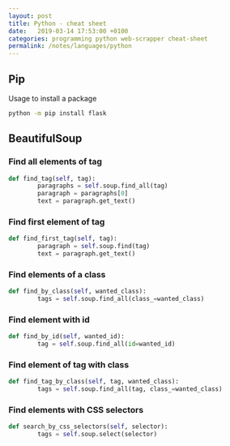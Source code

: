 ```yaml
---
layout: post
title: Python - cheat sheet
date:   2019-03-14 17:53:00 +0100
categories: programming python web-scrapper cheat-sheet
permalink: /notes/languages/python
---
```

## Pip
Usage to install a package

``` bash
python -m pip install flask
```
## BeautifulSoup
### Find all elements of tag
``` py
def find_tag(self, tag):  
        paragraphs = self.soup.find_all(tag)  
        paragraph = paragraphs[0]  
        text = paragraph.get_text()
```
<!--more-->
### Find first element of tag
``` py
def find_first_tag(self, tag):
        paragraph = self.soup.find(tag)
        text = paragraph.get_text()
```

### Find elements of a class        
``` py
def find_by_class(self, wanted_class):
        tags = self.soup.find_all(class_=wanted_class)
```

### Find element with id
``` py
def find_by_id(self, wanted_id):
        tag = self.soup.find_all(id=wanted_id)
```

### Find element of tag with class
``` py
def find_tag_by_class(self, tag, wanted_class):
        tags = self.soup.find_all(tag, class_=wanted_class)
```

### Find elements with CSS selectors
``` py
def search_by_css_selectors(self, selector):
        tags = self.soup.select(selector)
```
